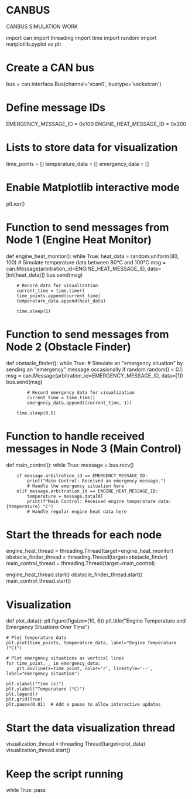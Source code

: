 # CANBUS
CANBUS SIMULATION WORK

import can
import threading
import time
import random
import matplotlib.pyplot as plt

# Create a CAN bus
bus = can.interface.Bus(channel='vcan0', bustype='socketcan')

# Define message IDs
EMERGENCY_MESSAGE_ID = 0x100
ENGINE_HEAT_MESSAGE_ID = 0x200

# Lists to store data for visualization
time_points = []
temperature_data = []
emergency_data = []

# Enable Matplotlib interactive mode
plt.ion()

# Function to send messages from Node 1 (Engine Heat Monitor)
def engine_heat_monitor():
    while True:
        heat_data = random.uniform(80, 100)  # Simulate temperature data between 80°C and 100°C
        msg = can.Message(arbitration_id=ENGINE_HEAT_MESSAGE_ID, data=[int(heat_data)])
        bus.send(msg)

        # Record data for visualization
        current_time = time.time()
        time_points.append(current_time)
        temperature_data.append(heat_data)

        time.sleep(1)

# Function to send messages from Node 2 (Obstacle Finder)
def obstacle_finder():
    while True:
        # Simulate an "emergency situation" by sending an "emergency" message occasionally
        if random.random() < 0.1:
            msg = can.Message(arbitration_id=EMERGENCY_MESSAGE_ID, data=[1])
            bus.send(msg)

            # Record emergency data for visualization
            current_time = time.time()
            emergency_data.append((current_time, 1))

        time.sleep(0.5)

# Function to handle received messages in Node 3 (Main Control)
def main_control():
    while True:
        message = bus.recv()

        if message.arbitration_id == EMERGENCY_MESSAGE_ID:
            print("Main Control: Received an emergency message.")
            # Handle the emergency situation here
        elif message.arbitration_id == ENGINE_HEAT_MESSAGE_ID:
            temperature = message.data[0]
            print(f"Main Control: Received engine temperature data: {temperature} °C")
            # Handle regular engine heat data here

# Start the threads for each node
engine_heat_thread = threading.Thread(target=engine_heat_monitor)
obstacle_finder_thread = threading.Thread(target=obstacle_finder)
main_control_thread = threading.Thread(target=main_control)

engine_heat_thread.start()
obstacle_finder_thread.start()
main_control_thread.start()

# Visualization
def plot_data():
    plt.figure(figsize=(10, 6))
    plt.title("Engine Temperature and Emergency Situations Over Time")

    # Plot temperature data
    plt.plot(time_points, temperature_data, label="Engine Temperature (°C)")

    # Plot emergency situations as vertical lines
    for time_point, _ in emergency_data:
        plt.axvline(x=time_point, color='r', linestyle='--', label="Emergency Situation")

    plt.xlabel("Time (s)")
    plt.ylabel("Temperature (°C)")
    plt.legend()
    plt.grid(True)
    plt.pause(0.01)  # Add a pause to allow interactive updates

# Start the data visualization thread
visualization_thread = threading.Thread(target=plot_data)
visualization_thread.start()

# Keep the script running
while True:
    pass
